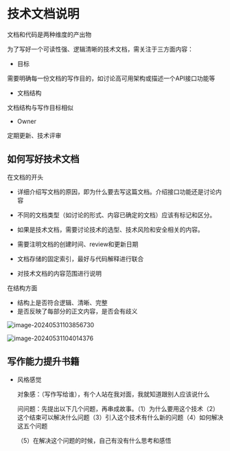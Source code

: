 # 技术文档说明

文档和代码是两种维度的产出物

为了写好一个可读性强、逻辑清晰的技术文档，需关注于三方面内容：

- 目标

需要明确每一份文档的写作目的，如讨论高可用架构或描述一个API接口功能等

- 文档结构

文档结构与写作目标相似

- Owner

定期更新、技术评审

## 如何写好技术文档

在文档的开头

- 详细介绍写文档的原因，即为什么要去写这篇文档。介绍接口功能还是讨论内容
- 不同的文档类型（如讨论的形式、内容已确定的文档）应该有标记和区分。

- 如果是技术文档，需要讨论技术的选型、技术风险和安全相关的内容。

- 需要注明文档的创建时间、review和更新日期
- 文档存储的固定索引，最好与代码解释进行联合
- 对技术文档的内容范围进行说明

在结构方面

- 结构上是否符合逻辑、清晰、完整
- 是否反映了每部分的正文内容，是否会有歧义



![image-20240531103856730](E:\rust\rust_learn\rust-learning\image\image-20240531103856730.png)



![image-20240531104014376](E:\rust\rust_learn\rust-learning\image\image-20240531104014376.png)

## 写作能力提升书籍

- 风格感觉

  对象感：（写作写给谁），有个人站在我对面，我就知道跟别人应该说什么

  问问题：先提出以下几个问题，再串成故事。（1）为什么要用这个技术（2）这个结束可以解决什么问题（3）引入这个技术有什么新的问题（4）如何解决这五个问题

  （5）在解决这个问题的时候，自己有没有什么思考和感悟